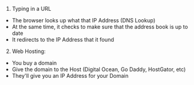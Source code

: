 1. Typing in a URL
- The browser looks up what that IP Address (DNS Lookup)
- At the same time, it checks to make sure that the address book is up to date
- It redirects to the IP Address that it found

2. Web Hosting:
- You buy a domain
- Give the domain to the Host (Digital Ocean, Go Daddy, HostGator, etc)
- They'll give you an IP Address for your Domain